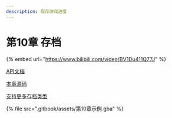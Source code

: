 ```yaml
---
description: 保存游戏进度
---
```


# 第10章 存档

{% embed url="https://www.bilibili.com/video/BV1Du411Q77J" %}

[API文档](https://gvaliente.github.io/butano/namespacebn\_1\_1sram.html)

[本章源码](https://github.com/laqieer/gba-dev-best-practice/commit/d44fcfb39bbfdd8cfe090d325cef5e99d9e65c08)

[支持更多存档类型](https://github.com/laqieer/libsavgba)

{% file src=".gitbook/assets/第10章示例.gba" %}
